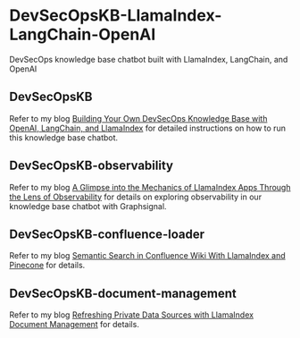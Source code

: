 # DevSecOpsKB-LlamaIndex-LangChain-OpenAI
DevSecOps knowledge base chatbot built with LlamaIndex, LangChain, and OpenAI

## DevSecOpsKB
Refer to my blog [Building Your Own DevSecOps Knowledge Base with OpenAI, LangChain, and LlamaIndex](https://betterprogramming.pub/building-your-own-devsecops-knowledge-base-with-openai-langchain-and-llamaindex-b28cda15abb7?sk=325cfa8160e0187af8c6ff11fd8c1eaf) for detailed instructions on how to run this knowledge base chatbot.

## DevSecOpsKB-observability

Refer to my blog [A Glimpse into the Mechanics of LlamaIndex Apps Through the Lens of Observability](https://betterprogramming.pub/a-glimpse-into-the-mechanics-of-llamaindex-apps-through-the-lens-of-observability-9e7c49f4cb32?sk=6bb0a3a8dc496e1f58523991f063550e) for details on exploring observability in our knowledge base chatbot with Graphsignal.

## DevSecOpsKB-confluence-loader

Refer to my blog [Semantic Search in Confluence Wiki With LlamaIndex and Pinecone](https://betterprogramming.pub/semantic-search-in-confluence-wiki-with-llamaindex-and-pinecone-eb39c1d8c004?sk=596d82ad5b5b64b3be7e06a857872d8f) for details.

## DevSecOpsKB-document-management

Refer to my blog [Refreshing Private Data Sources with LlamaIndex Document Management](https://betterprogramming.pub/refreshing-private-data-sources-with-llamaindex-document-management-1d1f1529f5eb?sk=4d80ac08510b688443e7e7292b877797) for details.
